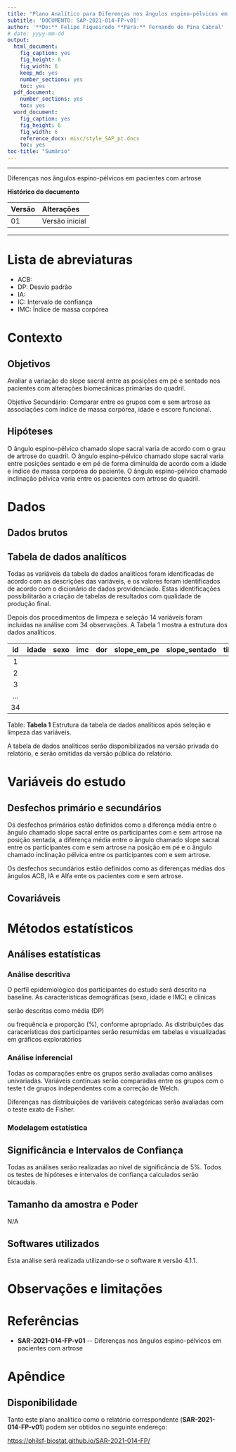 ```yaml
---
title: "Plano Analítico para Diferenças nos ângulos espino-pélvicos em pacientes com artrose"
subtitle: 'DOCUMENTO: SAP-2021-014-FP-v01'
author: '**De:** Felipe Figueiredo **Para:** Fernando de Pina Cabral'
# date: yyyy-mm-dd
output:
  html_document:
    fig_caption: yes
    fig_height: 6
    fig_width: 6
    keep_md: yes
    number_sections: yes
    toc: yes
  pdf_document:
    number_sections: yes
    toc: yes
  word_document:
    fig_caption: yes
    fig_height: 6
    fig_width: 6
    reference_docx: misc/style_SAP_pt.docx
    toc: yes
toc-title: "Sumário"
---
```




---

Diferenças nos ângulos espino-pélvicos em pacientes com artrose

**Histórico do documento**


|Versão |Alterações     |
|:------|:--------------|
|01     |Versão inicial |

---

# Lista de abreviaturas

- ACB:
- DP: Desvio padrão
- IA:
- IC: Intervalo de confiança
- IMC: Índice de massa corpórea

# Contexto

## Objetivos

Avaliar a variação do slope sacral entre as posições em pé e sentado nos pacientes com alterações
biomecânicas primárias do quadril.

Objetivo Secundário:
Comparar entre os grupos com e sem artrose as associações com índice de massa corpórea, idade e
escore funcional.

## Hipóteses

O ângulo espino-pélvico chamado slope sacral varia de acordo com o grau de artrose do quadril.
O ângulo espino-pélvico chamado slope sacral varia entre posições sentado e em pé de forma diminuída de acordo com a idade e índice de massa corpórea do paciente.
O ângulo espino-pélvico chamado inclinação pélvica varia entre os pacientes com artrose do quadril.

# Dados



## Dados brutos

## Tabela de dados analíticos

Todas as variáveis da tabela de dados analíticos foram identificadas de acordo com as descrições das variáveis, e os valores foram identificados de acordo com o dicionário de dados providenciado.
Estas identificações possibilitarão a criação de tabelas de resultados com qualidade de produção final.

Depois dos procedimentos de limpeza e seleção 14 variáveis foram incluídas na análise com 34 observações.
A Tabela 1 mostra a estrutura dos dados analíticos.


| id  | idade | sexo | imc | dor | slope_em_pe | slope_sentado | tilt | tipo | lado | acb | ia | alfa | group |
|:---:|:-----:|:----:|:---:|:---:|:-----------:|:-------------:|:----:|:----:|:----:|:---:|:--:|:----:|:-----:|
|  1  |       |      |     |     |             |               |      |      |      |     |    |      |       |
|  2  |       |      |     |     |             |               |      |      |      |     |    |      |       |
|  3  |       |      |     |     |             |               |      |      |      |     |    |      |       |
| ... |       |      |     |     |             |               |      |      |      |     |    |      |       |
| 34  |       |      |     |     |             |               |      |      |      |     |    |      |       |

Table: **Tabela 1** Estrutura da tabela de dados analíticos após seleção e limpeza das variáveis.

A tabela de dados analíticos serão disponibilizados na versão privada do relatório, e serão omitidas da versão pública do relatório.

# Variáveis do estudo

## Desfechos primário e secundários

Os desfechos primários estão definidos como
a diferença média entre o ângulo chamado slope sacral entre os participantes com e sem artrose na posição sentada,
a diferença média entre o ângulo chamado slope sacral entre os participantes com e sem artrose na posição em pé e
o ângulo chamado inclinação pélvica entre os participantes com e sem artrose.

Os desfechos secundários estão definidos como as diferenças médias dos ângulos ACB, IA e Alfa ente os pacientes com e sem artrose.

## Covariáveis

# Métodos estatísticos

## Análises estatísticas

### Análise descritiva

O perfil epidemiológico dos participantes do estudo será descrito na baseline.
As características demográficas
(sexo, idade e IMC)
e clínicas
<!-- ( [vars] ) -->
serão descritas como
média (DP)
<!-- mediana (IIQ) -->
ou frequência e proporção (%), conforme apropriado.
As distribuições das caracerísticas dos participantes serão resumidas em tabelas e visualizadas em gráficos exploratórios

### Análise inferencial

Todas as comparações entre os grupos serão avaliadas como análises univariadas.
Variáveis contínuas serão comparadas entre os grupos com o
teste t de grupos independentes com a correção de Welch.
<!-- teste t pareado com a correção de Welch. -->
<!-- teste de Wilcoxon. -->
Diferenças nas distribuições de variáveis categóricas serão avaliadas com o teste
exato de Fisher.
<!-- qui-quadrado. -->
<!-- McNemar. -->

<!-- Todas as análises inferenciais serão realizadas com base nos modelos estatísticos (descritos na próxima seção). -->

### Modelagem estatística

## Significância e Intervalos de Confiança

Todas as análises serão realizadas ao nível de significância de 5%.
Todos os testes de hipóteses e intervalos de confiança calculados serão
bicaudais.
<!-- unicaudais à esquerda. -->
<!-- unicaudais à direita. -->

## Tamanho da amostra e Poder

N/A

## Softwares utilizados

Esta análise será realizada utilizando-se o software `R` versão 4.1.1.

<!-- # Resultados -->

# Observações e limitações

<!-- # Conclusões -->

# Referências

- **SAR-2021-014-FP-v01** -- Diferenças nos ângulos espino-pélvicos em pacientes com artrose
<!-- - Cohen, J. (1988). Statistical power analysis for the behavioral sciences (2nd Ed.). New York: Routledge. -->

# Apêndice

## Disponibilidade

Tanto este plano analítico como o relatório correspondente (**SAR-2021-014-FP-v01**) podem ser obtidos no seguinte endereço:

<https://philsf-biostat.github.io/SAR-2021-014-FP/>
